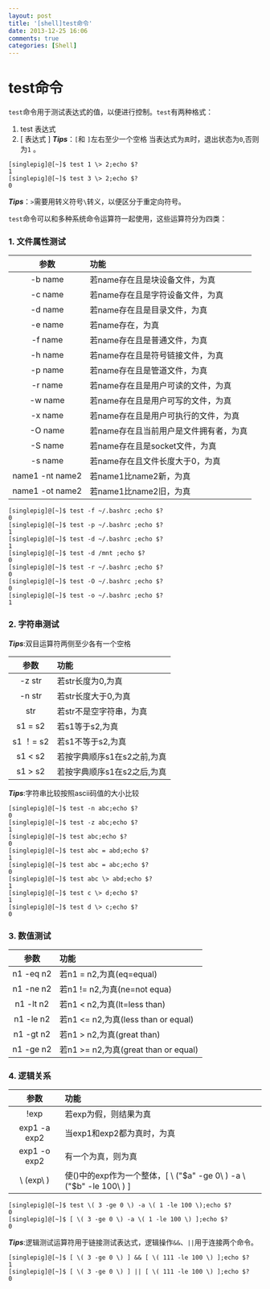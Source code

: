 ```yaml
---
layout: post
title: '[shell]test命令'
date: 2013-12-25 16:06
comments: true
categories: [Shell]
---
```

# test命令
`test`命令用于测试表达式的值，以便进行控制。`test`有两种格式：
1. test 表达式
2. [ 表达式 ]
***Tips***：`[`和 `]`左右至少一个空格
当表达式为`真`时，退出状态为`0`,否则为`1` 。
```
[singlepig]@[~]$ test 1 \> 2;echo $?
1
[singlepig]@[~]$ test 3 \> 2;echo $?
0
```
***Tips***：`>`需要用转义符号`\`转义，以便区分于重定向符号。

`test`命令可以和多种系统命令运算符一起使用，这些运算符分为四类：
### 1. 文件属性测试
|参数|功能|
|:--:|:--|
|-b name|若name存在且是块设备文件，为真|
|-c name|若name存在且是字符设备文件，为真|
|-d name|若name存在且是目录文件，为真|
|-e name|若name存在，为真|
|-f name|若name存在且是普通文件，为真|
|-h name|若name存在且是符号链接文件，为真|
|-p name|若name存在且是管道文件，为真|
|-r name|若name存在且是用户可读的文件，为真|
|-w name|若name存在且是用户可写的文件，为真|
|-x name|若name存在且是用户可执行的文件，为真|
|-O name|若name存在且当前用户是文件拥有者，为真|
|-S name|若name存在且是socket文件，为真|
|-s name|若name存在且文件长度大于0，为真|
|name1 -nt name2|若name1比name2新，为真|
|name1 -ot name2|若name1比name2旧，为真|
```
[singlepig]@[~]$ test -f ~/.bashrc ;echo $?
0
[singlepig]@[~]$ test -p ~/.bashrc ;echo $?
1
[singlepig]@[~]$ test -d ~/.bashrc ;echo $?
1
[singlepig]@[~]$ test -d /mnt ;echo $?
0
[singlepig]@[~]$ test -r ~/.bashrc ;echo $?
0
[singlepig]@[~]$ test -O ~/.bashrc ;echo $?
0
[singlepig]@[~]$ test -o ~/.bashrc ;echo $?
1
```
### 2. 字符串测试
***Tips***:双目运算符两侧至少各有一个空格

|参数|功能|
|:--:|:--|
|-z str|若str长度为0,为真|
|-n str|若str长度大于0,为真|
|str|若str不是空字符串，为真|
|s1 = s2|若s1等于s2,为真|
|s1 ！= s2|若s1不等于s2,为真|
|s1 \< s2|若按字典顺序s1在s2之前,为真|
|s1 \> s2|若按字典顺序s1在s2之后,为真|
***Tips***:字符串比较按照ascii码值的大小比较
```
[singlepig]@[~]$ test -n abc;echo $?
0
[singlepig]@[~]$ test -z abc;echo $?
1
[singlepig]@[~]$ test abc;echo $?
0
[singlepig]@[~]$ test abc = abd;echo $?
1
[singlepig]@[~]$ test abc = abc;echo $?
0
[singlepig]@[~]$ test abc \> abd;echo $?
1
[singlepig]@[~]$ test c \> d;echo $?
1
[singlepig]@[~]$ test d \> c;echo $?
0
```

### 3. 数值测试

|参数|功能|
|:--:|:--|
|n1 -eq n2|若n1 = n2,为真(eq=equal)|
|n1 -ne n2|若n1 != n2,为真(ne=not equa)|
|n1 -lt n2|若n1 < n2,为真(lt=less than)|
|n1 -le n2|若n1 <= n2,为真(less than or equal)|
|n1 -gt n2|若n1 > n2,为真(great than)|
|n1 -ge n2|若n1 >= n2,为真(great than or equal)|


### 4. 逻辑关系

|参数|功能|
|:--:|:--|
|!exp|若exp为假，则结果为真|
|exp1 -a exp2|当exp1和exp2都为真时，为真|
|exp1 -o exp2|有一个为真，则为真|
|\ (exp\ )|使()中的exp作为一个整体，[ \ ("$a" -ge 0\ ) -a \ ("$b" -le 100\ ) ]|
```
[singlepig]@[~]$ test \( 3 -ge 0 \) -a \( 1 -le 100 \);echo $?
0
[singlepig]@[~]$ [ \( 3 -ge 0 \) -a \( 1 -le 100 \) ];echo $?
0
```
***Tips***:逻辑测试运算符用于链接测试表达式，逻辑操作`&&`、`||`用于连接两个命令。
```
[singlepig]@[~]$ [ \( 3 -ge 0 \) ] && [ \( 111 -le 100 \) ];echo $?
1
[singlepig]@[~]$ [ \( 3 -ge 0 \) ] || [ \( 111 -le 100 \) ];echo $?
0
```